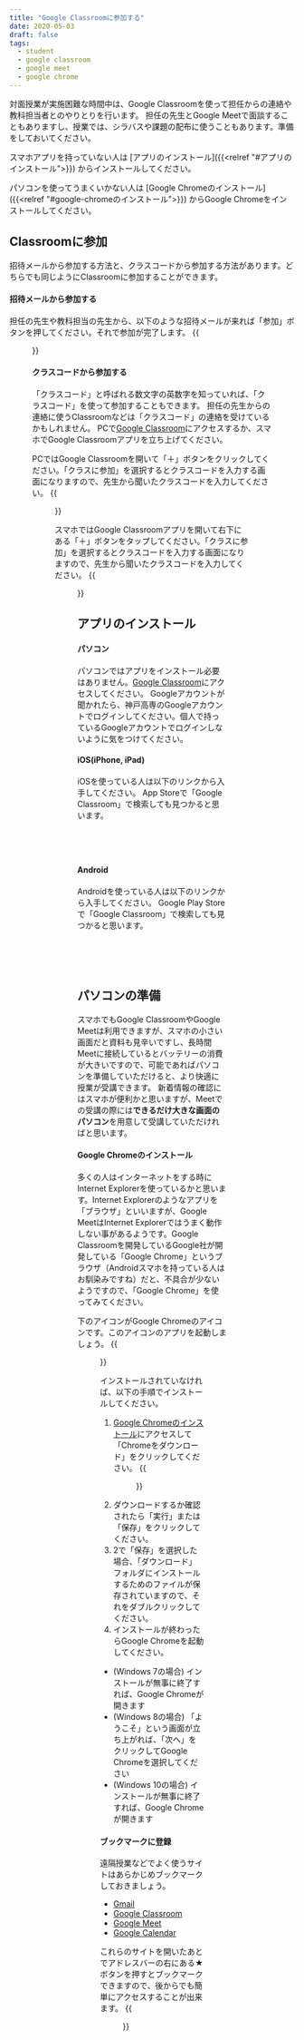```yaml
---
title: "Google Classroomに参加する"
date: 2020-05-03
draft: false
tags: 
  - student
  - google classroom
  - google meet
  - google chrome
---
```


対面授業が実施困難な時間中は、Google Classroomを使って担任からの連絡や教科担当者とのやりとりを行います。
担任の先生とGoogle Meetで面談することもありますし、授業では、シラバスや課題の配布に使うこともあります。準備をしておいてください。

スマホアプリを持っていない人は
[アプリのインストール]({{<relref "#アプリのインストール">}})
からインストールしてください。

パソコンを使ってうまくいかない人は
[Google Chromeのインストール]({{<relref "#google-chromeのインストール">}})
からGoogle Chromeをインストールしてください。


## Classroomに参加
招待メールから参加する方法と、クラスコードから参加する方法があります。どちらでも同じようにClassroomに参加することができます。
#### 招待メールから参加する
担任の先生や教科担当の先生から、以下のような招待メールが来れば「参加」ボタンを押してください。それで参加が完了します。
{{<figure src="1.png" title="" class="center" width="350">}}



#### クラスコードから参加する
「クラスコード」と呼ばれる数文字の英数字を知っていれば、「クラスコード」を使って参加することもできます。
担任の先生からの連絡に使うClassroomなどは「クラスコード」の連絡を受けているかもしれません。
PCで[Google Classroom](https://classroom.google.com/)にアクセスするか、スマホでGoogle Classroomアプリを立ち上げてください。

PCではGoogle Classroomを開いて「＋」ボタンをクリックしてください。「クラスに参加」を選択するとクラスコードを入力する画面になりますので、先生から聞いたクラスコードを入力してください。
{{<figure src="2.png" title="" class="center" width="500">}}

スマホではGoogle Classroomアプリを開いて右下にある「＋」ボタンをタップしてください。「クラスに参加」を選択するとクラスコードを入力する画面になりますので、先生から聞いたクラスコードを入力してください。
{{<figure src="3.png" title="" class="center" width="350">}}




## アプリのインストール
#### パソコン
パソコンではアプリをインストール必要はありません。[Google Classroom](https://classroom.google.com/)にアクセスしてください。
Googleアカウントが聞かれたら、神戸高専のGoogleアカウントでログインしてください。個人で持っているGoogleアカウントでログインしないように気をつけてください。

#### iOS(iPhone, iPad)
iOSを使っている人は以下のリンクから入手してください。
App Storeで「Google Classroom」で検索しても見つかると思います。

<a href="https://apps.apple.com/jp/app/hangouts-meet-by-google/id924620788?mt=8" style="display:inline-block;overflow:hidden;background:url(https://linkmaker.itunes.apple.com/ja-jp/badge-lrg.svg?releaseDate=2017-02-27&kind=iossoftware&bubble=ios_apps) no-repeat;width:135px;height:45px;"></a>



#### Android
Androidを使っている人は以下のリンクから入手してください。
Google Play Storeで「Google Classroom」で検索しても見つかると思います。

<a href="https://play.google.com/store/apps/details?id=com.google.android.apps.classroom&hl=ja&pcampaignid=pcampaignidMKT-Other-global-all-co-prtnr-py-PartBadge-Mar2515-1" style="display:inline-block;overflow:hidden;background:url(https://play.google.com/intl/us-en/badges/static/images/badges/ja_badge_web_generic.png) no-repeat;width:150px;height:55px;background-size: cover;"></a>



## パソコンの準備
スマホでもGoogle ClassroomやGoogle Meetは利用できますが、スマホの小さい画面だと資料も見辛いですし、長時間Meetに接続しているとバッテリーの消費が大きいですので、可能であればパソコンを準備していただけると、より快適に授業が受講できます。
新着情報の確認にはスマホが便利かと思いますが、Meetでの受講の際には**できるだけ大きな画面のパソコン**を用意して受講していただければと思います。


#### Google Chromeのインストール
多くの人はインターネットをする時にInternet Explorerを使っているかと思います。Internet Explorerのようなアプリを「ブラウザ」といいますが、Google MeetはInternet Explorerではうまく動作しない事があるようです。Google Classroomを開発しているGoogle社が開発している「Google Chrome」というブラウザ（Androidスマホを持っている人はお馴染みですね）だと、不具合が少ないようですので、「Google Chrome」を使ってみてください。

下のアイコンがGoogle Chromeのアイコンです。このアイコンのアプリを起動しましょう。
{{<figure src="../../img/resource_google-chrome.svg" title="" class="center" width="80">}}  

インストールされていなければ、以下の手順でインストールしてください。

1. [Google Chromeのインストール](https://www.google.com/intl/ja_jp/chrome/)にアクセスして「Chromeをダウンロード」をクリックしてください。
{{<figure src="4.png" title="" class="center" width="500">}}
1. ダウンロードするか確認されたら「実行」または「保存」をクリックしてください。
1. 2で「保存」を選択した場合、「ダウンロード」フォルダにインストールするためのファイルが保存されていますので、それをダブルクリックしてください。
1. インストールが終わったらGoogle Chromeを起動してください。
- (Windows 7の場合) インストールが無事に終了すれば、Google Chromeが開きます
- (Windows 8の場合) 「ようこそ」という画面が立ち上がれば、「次へ」をクリックしてGoogle Chromeを選択してください
- (Windows 10の場合) インストールが無事に終了すれば、Google Chromeが開きます


#### ブックマークに登録
遠隔授業などでよく使うサイトはあらかじめブックマークしておきましょう。
- [Gmail](https://mail.google.com/)
- [Google Classroom](https://classroom.google.com/)
- [Google Meet](https://meet.google.com/)
- [Google Calendar](https://calendar.google.com/calendar/r/week?tab=rc)

これらのサイトを開いたあとでアドレスバーの右にある★ボタンを押すとブックマークできますので、後からでも簡単にアクセスすることが出来ます。
{{<figure src="5.png" title="" class="center">}}
